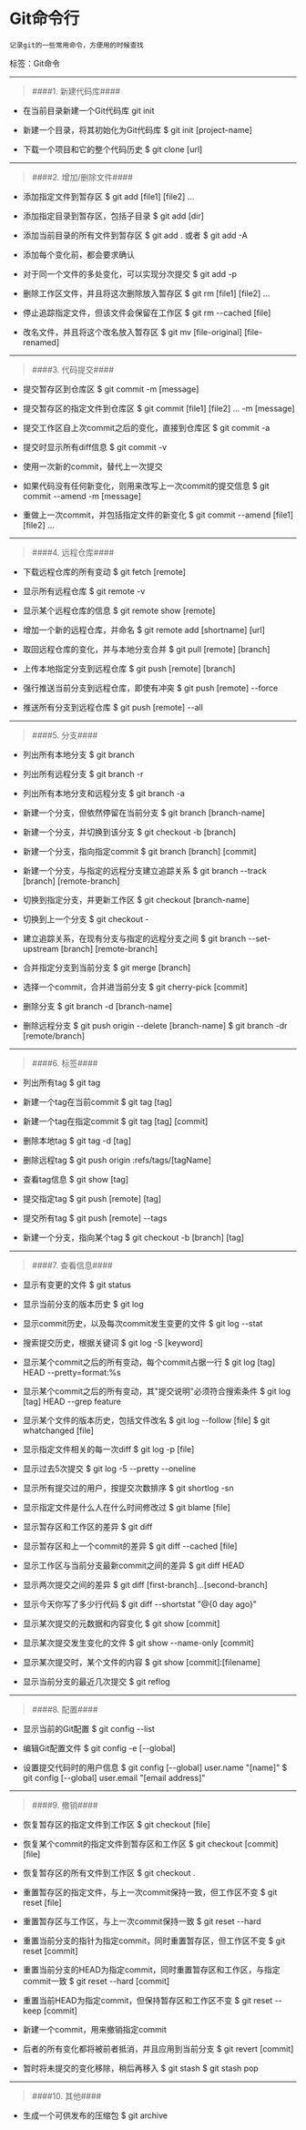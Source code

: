﻿# Git命令行
    记录git的一些常用命令，方便用的时候查找
标签：Git命令

---
>####1. 新建代码库####

- 在当前目录新建一个Git代码库
git init

- 新建一个目录，将其初始化为Git代码库
$ git init [project-name]

- 下载一个项目和它的整个代码历史
$ git clone [url]

---
>####2. 增加/删除文件####

- 添加指定文件到暂存区
$ git add [file1] [file2] ...

- 添加指定目录到暂存区，包括子目录
$ git add [dir]

- 添加当前目录的所有文件到暂存区
\$ git add .  或者 \$ git add -A

- 添加每个变化前，都会要求确认
- 对于同一个文件的多处变化，可以实现分次提交
$ git add -p

- 删除工作区文件，并且将这次删除放入暂存区
$ git rm [file1] [file2] ...

- 停止追踪指定文件，但该文件会保留在工作区
$ git rm --cached [file]

- 改名文件，并且将这个改名放入暂存区
$ git mv [file-original] [file-renamed]

---
>####3. 代码提交####


- 提交暂存区到仓库区
$ git commit -m [message]

- 提交暂存区的指定文件到仓库区
$ git commit [file1] [file2] ... -m [message]

- 提交工作区自上次commit之后的变化，直接到仓库区
$ git commit -a

- 提交时显示所有diff信息
$ git commit -v

- 使用一次新的commit，替代上一次提交
- 如果代码没有任何新变化，则用来改写上一次commit的提交信息
$ git commit --amend -m [message]

- 重做上一次commit，并包括指定文件的新变化
$ git commit --amend [file1] [file2] ...

---
>####4. 远程仓库####

- 下载远程仓库的所有变动
$ git fetch [remote]

- 显示所有远程仓库
$ git remote -v

- 显示某个远程仓库的信息
$ git remote show [remote]

- 增加一个新的远程仓库，并命名
$ git remote add [shortname] [url]

- 取回远程仓库的变化，并与本地分支合并
$ git pull [remote] [branch]

- 上传本地指定分支到远程仓库
$ git push [remote] [branch]

- 强行推送当前分支到远程仓库，即使有冲突
$ git push [remote] --force

- 推送所有分支到远程仓库
$ git push [remote] --all

---
>####5. 分支####


- 列出所有本地分支
$ git branch

- 列出所有远程分支
$ git branch -r

- 列出所有本地分支和远程分支
$ git branch -a

- 新建一个分支，但依然停留在当前分支
$ git branch [branch-name]

- 新建一个分支，并切换到该分支
$ git checkout -b [branch]

- 新建一个分支，指向指定commit
$ git branch [branch] [commit]

- 新建一个分支，与指定的远程分支建立追踪关系
$ git branch --track [branch] [remote-branch]

- 切换到指定分支，并更新工作区
$ git checkout [branch-name]

- 切换到上一个分支
$ git checkout -

- 建立追踪关系，在现有分支与指定的远程分支之间
$ git branch --set-upstream [branch] [remote-branch]

- 合并指定分支到当前分支
$ git merge [branch]

- 选择一个commit，合并进当前分支
$ git cherry-pick [commit]

- 删除分支
$ git branch -d [branch-name]

- 删除远程分支
\$ git push origin --delete [branch-name]
\$ git branch -dr [remote/branch]

---
>####6. 标签####

- 列出所有tag
$ git tag

- 新建一个tag在当前commit
$ git tag [tag]

- 新建一个tag在指定commit
$ git tag [tag] [commit]

- 删除本地tag
$ git tag -d [tag]

- 删除远程tag
$ git push origin :refs/tags/[tagName]

- 查看tag信息
$ git show [tag]

- 提交指定tag
$ git push [remote] [tag]

- 提交所有tag
$ git push [remote] --tags

- 新建一个分支，指向某个tag
$ git checkout -b [branch] [tag]

---
>####7. 查看信息####

- 显示有变更的文件
$ git status

- 显示当前分支的版本历史
$ git log

- 显示commit历史，以及每次commit发生变更的文件
$ git log --stat

- 搜索提交历史，根据关键词
$ git log -S [keyword]

- 显示某个commit之后的所有变动，每个commit占据一行
$ git log [tag] HEAD --pretty=format:%s

- 显示某个commit之后的所有变动，其"提交说明"必须符合搜索条件
$ git log [tag] HEAD --grep feature

- 显示某个文件的版本历史，包括文件改名
\$ git log --follow [file]
\$ git whatchanged [file]

- 显示指定文件相关的每一次diff
$ git log -p [file]

- 显示过去5次提交
$ git log -5 --pretty --oneline

- 显示所有提交过的用户，按提交次数排序
$ git shortlog -sn

- 显示指定文件是什么人在什么时间修改过
$ git blame [file]

- 显示暂存区和工作区的差异
$ git diff

- 显示暂存区和上一个commit的差异
$ git diff --cached [file]

- 显示工作区与当前分支最新commit之间的差异
$ git diff HEAD

- 显示两次提交之间的差异
$ git diff [first-branch]...[second-branch]

- 显示今天你写了多少行代码
$ git diff --shortstat "@{0 day ago}"

- 显示某次提交的元数据和内容变化
$ git show [commit]

- 显示某次提交发生变化的文件
$ git show --name-only [commit]

- 显示某次提交时，某个文件的内容
$ git show [commit]:[filename]

- 显示当前分支的最近几次提交
$ git reflog

---
>####8. 配置####

- 显示当前的Git配置
$ git config --list

- 编辑Git配置文件
$ git config -e [--global]

- 设置提交代码时的用户信息
\$ git config [--global] user.name "[name]"
\$ git config [--global] user.email "[email address]"

---
>####9. 撤销####

- 恢复暂存区的指定文件到工作区
$ git checkout [file]

- 恢复某个commit的指定文件到暂存区和工作区
$ git checkout [commit] [file]

- 恢复暂存区的所有文件到工作区
$ git checkout .

- 重置暂存区的指定文件，与上一次commit保持一致，但工作区不变
$ git reset [file]

- 重置暂存区与工作区，与上一次commit保持一致
$ git reset --hard

- 重置当前分支的指针为指定commit，同时重置暂存区，但工作区不变
$ git reset [commit]

- 重置当前分支的HEAD为指定commit，同时重置暂存区和工作区，与指定commit一致
$ git reset --hard [commit]

- 重置当前HEAD为指定commit，但保持暂存区和工作区不变
$ git reset --keep [commit]

- 新建一个commit，用来撤销指定commit
- 后者的所有变化都将被前者抵消，并且应用到当前分支
$ git revert [commit]

- 暂时将未提交的变化移除，稍后再移入
$ git stash
$ git stash pop

---
>####10. 其他####

- 生成一个可供发布的压缩包
$ git archive
